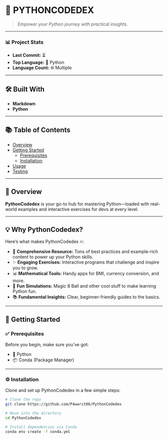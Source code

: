 # 🐍 PYTHONCODEDEX

> *Empower your Python journey with practical insights.*

---

### 📊 Project Stats
- **Last Commit:** ⏳
- **Top Language:** 🐍 Python
- **Language Count:** 🌐 Multiple

---

## 🛠️ Built With

- **Markdown**
- **Python**

---

## 📚 Table of Contents

- [Overview](#overview)
- [Getting Started](#getting-started)
  - [Prerequisites](#prerequisites)
  - [Installation](#installation)
- [Usage](#usage)
- [Testing](#testing)

---

## 🧠 Overview

**PythonCodedex** is your go-to hub for mastering Python—loaded with real-world examples and interactive exercises for devs at every level.

---

## 💡 Why PythonCodedex?

Here’s what makes PythonCodedex 🔥:

- 🎯 **Comprehensive Resource:** Tons of best practices and example-rich content to power up your Python skills.
- ✨ **Engaging Exercises:** Interactive programs that challenge and inspire you to grow.
- 📊 **Mathematical Tools:** Handy apps for BMI, currency conversion, and more.
- 🎲 **Fun Simulations:** Magic 8 Ball and other cool stuff to make learning Python fun.
- 📚 **Fundamental Insights:** Clear, beginner-friendly guides to the basics.

---

## 🚀 Getting Started

### ✅ Prerequisites

Before you begin, make sure you’ve got:

- 🐍 Python
- 📦 Conda (Package Manager)

---

### ⚙️ Installation

Clone and set up PythonCodedex in a few simple steps:

```bash
# Clone the repo
git clone https://github.com/P4warit06/PythonCodedex

# Move into the directory
cd PythonCodedex

# Install dependencies via Conda
conda env create -f conda.yml
